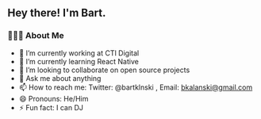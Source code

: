 <h2> Hey there! I'm Bart.</h2>

<h3> 👨🏻‍💻 About Me </h3>

- 🔭 I’m currently working at CTI Digital
- 🌱 I’m currently learning React Native
- 👯 I’m looking to collaborate on open source projects
- 💬 Ask me about anything
- 📫 How to reach me: Twitter: @bartklnski , Email: bkalanski@gmail.com
- 😄 Pronouns: He/Him
- ⚡ Fun fact: I can DJ

<br/>

